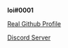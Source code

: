 **loi#0001**

[Real Github Profile](https://github.com/loi31 "Real Github Profile")

[Discord Server](https://discord.gg/yzVKsYkkwM "Discord Server")
